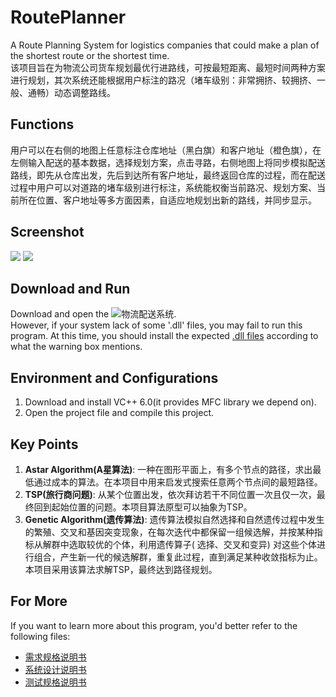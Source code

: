 # RoutePlanner
A Route Planning System for logistics companies that could make a plan of the shortest route or the shortest time.<br>
该项目旨在为物流公司货车规划最优行进路线，可按最短距离、最短时间两种方案进行规划，其次系统还能根据用户标注的路况（堵车级别：非常拥挤、较拥挤、一般、通畅）动态调整路线。

## Functions
用户可以在右侧的地图上任意标注仓库地址（黑白旗）和客户地址（橙色旗），在左侧输入配送的基本数据，选择规划方案，点击寻路，右侧地图上将同步模拟配送路线，即先从仓库出发，先后到达所有客户地址，最终返回仓库的过程，而在配送过程中用户可以对道路的堵车级别进行标注，系统能权衡当前路况、规划方案、当前所在位置、客户地址等多方面因素，自适应地规划出新的路线，并同步显示。

## Screenshot
![](http://yaochenkun.cn/wordpress/wp-content/uploads/2016/07/pathplan.jpg)
![](http://yaochenkun.cn/wordpress/wp-content/uploads/2016/07/pathplan2.jpg)
## Download and Run
Download and open the ![物流配送系统]().<br>
However, if your system lack of some '.dll' files, you may fail to run this program. At this time, you should install the expected [.dll files](https://github.com/yaochenkun/RoutePlanner/tree/master/缺失文件包) according to what the warning box mentions. 

## Environment and Configurations
1. Download and install VC++ 6.0(it provides MFC library we depend on).
2. Open the project file and compile this project.

## Key Points
1. __Astar Algorithm(A星算法)__: 一种在图形平面上，有多个节点的路径，求出最低通过成本的算法。在本项目中用来启发式搜索任意两个节点间的最短路径。
2. __TSP(旅行商问题)__: 从某个位置出发，依次拜访若干不同位置一次且仅一次，最终回到起始位置的问题。本项目算法原型可以抽象为TSP。
3. __Genetic Algorithm(遗传算法)__: 遗传算法模拟自然选择和自然遗传过程中发生的繁殖、交叉和基因突变现象，在每次迭代中都保留一组候选解，并按某种指标从解群中选取较优的个体，利用遗传算子( 选择、交叉和变异) 对这些个体进行组合，产生新一代的候选解群，重复此过程，直到满足某种收敛指标为止。本项目采用该算法求解TSP，最终达到路径规划。

## For More
If you want to learn more about this program, you'd better refer to the following files:
* [需求规格说明书](https://github.com/yaochenkun/RoutePlanner/blob/master/需求规格说明书.pdf)
* [系统设计说明书](https://github.com/yaochenkun/RoutePlanner/blob/master/系统设计说明书.pdf)
* [测试规格说明书](https://github.com/yaochenkun/RoutePlanner/blob/master/测试规格说明书.pdf)
